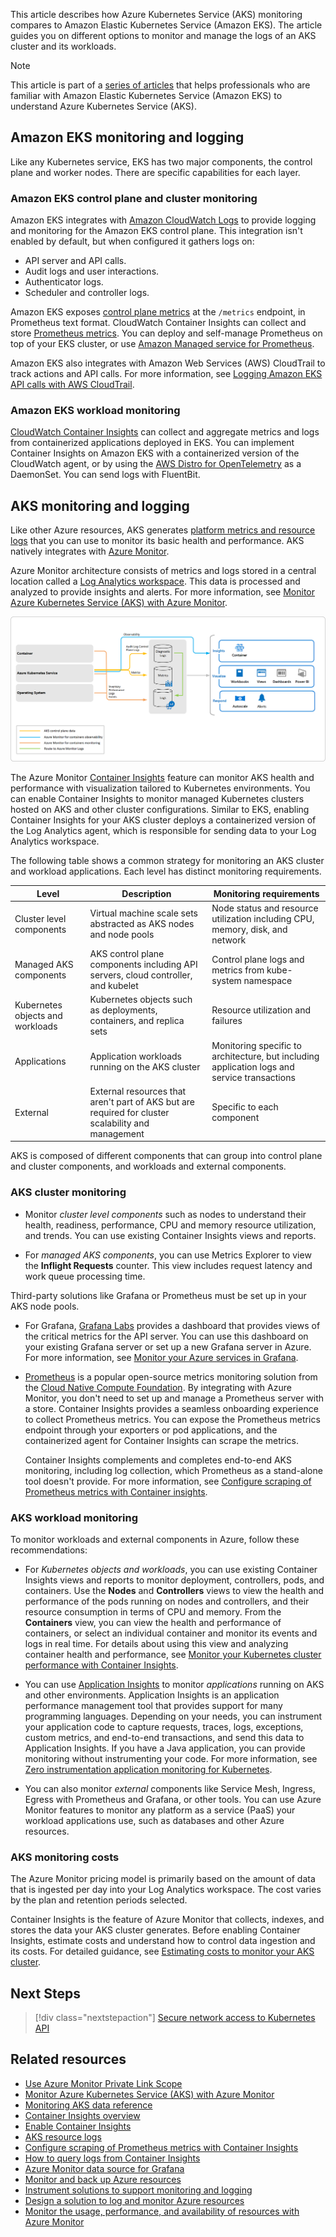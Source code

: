 This article describes how Azure Kubernetes Service (AKS) monitoring compares to Amazon Elastic Kubernetes Service (Amazon EKS). The article guides you on different options to monitor and manage the logs of an AKS cluster and its workloads.

> [!NOTE]
> This article is part of a [series of articles](../index.md) that helps professionals who are familiar with Amazon Elastic Kubernetes Service (Amazon EKS) to understand Azure Kubernetes Service (AKS).

## Amazon EKS monitoring and logging

Like any Kubernetes service, EKS has two major components, the control plane and worker nodes. There are specific capabilities for each layer.

### Amazon EKS control plane and cluster monitoring

Amazon EKS integrates with [Amazon CloudWatch Logs](https://docs.aws.amazon.com/AmazonCloudWatch/latest/logs/WhatIsCloudWatchLogs.html) to provide logging and monitoring for the Amazon EKS control plane. This integration isn't enabled by default, but when configured it gathers logs on:

- API server and API calls.
- Audit logs and user interactions.
- Authenticator logs.
- Scheduler and controller logs.

Amazon EKS exposes [control plane metrics](https://aws.github.io/aws-eks-best-practices/reliability/docs/controlplane/#monitor-control-plane-metrics) at the `/metrics` endpoint, in Prometheus text format. CloudWatch Container Insights can collect and store [Prometheus metrics](https://prometheus.io/docs/introduction/overview). You can deploy and self-manage Prometheus on top of your EKS cluster, or use [Amazon Managed service for Prometheus](https://aws.amazon.com/prometheus).

Amazon EKS also integrates with Amazon Web Services (AWS) CloudTrail to track actions and API calls. For more information, see [Logging Amazon EKS API calls with AWS CloudTrail](https://docs.aws.amazon.com/eks/latest/userguide/logging-using-cloudtrail.html).

### Amazon EKS workload monitoring

[CloudWatch Container Insights](https://docs.aws.amazon.com/AmazonCloudWatch/latest/monitoring/ContainerInsights.html) can collect and aggregate metrics and logs from containerized applications deployed in EKS. You can implement Container Insights on Amazon EKS with a containerized version of the CloudWatch agent, or by using the [AWS Distro for OpenTelemetry](https://aws.amazon.com/otel) as a DaemonSet. You can send logs with FluentBit.

## AKS monitoring and logging

Like other Azure resources, AKS generates [platform metrics and resource logs](/azure/aks/monitor-aks-reference) that you can use to monitor its basic health and performance. AKS natively integrates with [Azure Monitor](/azure/azure-monitor/overview).

Azure Monitor architecture consists of metrics and logs stored in a central location called a [Log Analytics workspace](/azure/azure-monitor/logs/log-analytics-workspace-overview). This data is processed and analyzed to provide insights and alerts. For more information, see [Monitor Azure Kubernetes Service (AKS) with Azure Monitor](/azure/aks/monitor-aks).

![Diagram showing Azure Monitor architecture for containers.](./media/monitor-containers-architecture.png)

The Azure Monitor [Container Insights](/azure/azure-monitor/containers/container-insights-overview) feature can monitor AKS health and performance with visualization tailored to Kubernetes environments. You can enable Container Insights to monitor managed Kubernetes clusters hosted on AKS and other cluster configurations. Similar to EKS, enabling Container Insights for your AKS cluster deploys a containerized version of the Log Analytics agent, which is responsible for sending data to your Log Analytics workspace.

The following table shows a common strategy for monitoring an AKS cluster and workload applications. Each level has distinct monitoring requirements.

| Level | Description | Monitoring requirements |
|---|---|---|
| Cluster level components | Virtual machine scale sets abstracted as AKS nodes and node pools | Node status and resource utilization including CPU, memory, disk, and network |
| Managed AKS components | AKS control plane components including API servers, cloud controller, and kubelet | Control plane logs and metrics from kube-system namespace |
| Kubernetes objects and workloads | Kubernetes objects such as deployments, containers, and replica sets | Resource utilization and failures |
| Applications | Application workloads running on the AKS cluster | Monitoring specific to architecture, but including application logs and service transactions |
| External | External resources that aren't part of AKS but are required for cluster scalability and management | Specific to each component |

AKS is composed of different components that can group into control plane and cluster components, and workloads and external components.

### AKS cluster monitoring

- Monitor *cluster level components* such as nodes to understand their health, readiness, performance, CPU and memory resource utilization, and trends. You can use existing Container Insights views and reports.

- For *managed AKS components*, you can use Metrics Explorer to view the **Inflight Requests** counter. This view includes request latency and work queue processing time.

Third-party solutions like Grafana or Prometheus must be set up in your AKS node pools.

- For Grafana, [Grafana Labs](https://grafana.com/grafana/dashboards/12006) provides a dashboard that provides views of the critical metrics for the API server. You can use this dashboard on your existing Grafana server or set up a new Grafana server in Azure. For more information, see [Monitor your Azure services in Grafana](/azure/azure-monitor/visualize/grafana-plugin).

- [Prometheus](https://prometheus.io) is a popular open-source metrics monitoring solution from the [Cloud Native Compute Foundation](https://www.cncf.io/). By integrating with Azure Monitor, you don't need to set up and manage a Prometheus server with a store. Container Insights provides a seamless onboarding experience to collect Prometheus metrics. You can expose the Prometheus metrics endpoint through your exporters or pod applications, and the containerized agent for Container Insights can scrape the metrics.

  Container Insights complements and completes end-to-end AKS monitoring, including log collection, which Prometheus as a stand-alone tool doesn't provide. For more information, see [Configure scraping of Prometheus metrics with Container insights](/azure/azure-monitor/containers/container-insights-prometheus-integration).

### AKS workload monitoring

To monitor workloads and external components in Azure, follow these recommendations:

- For *Kubernetes objects and workloads*, you can use existing Container Insights views and reports to monitor deployment, controllers, pods, and containers. Use the **Nodes** and **Controllers** views to view the health and performance of the pods running on nodes and controllers, and their resource consumption in terms of CPU and memory. From the **Containers** view, you can view the health and performance of containers, or select an individual container and monitor its events and logs in real time. For details about using this view and analyzing container health and performance, see [Monitor your Kubernetes cluster performance with Container Insights](/azure/azure-monitor/containers/container-insights-analyze).

- You can use [Application Insights](/azure/azure-monitor/app/app-insights-overview) to monitor *applications* running on AKS and other environments. Application Insights is an application performance management tool that provides support for many programming languages. Depending on your needs, you can instrument your application code to capture requests, traces, logs, exceptions, custom metrics, and end-to-end transactions, and send this data to Application Insights. If you have a Java application, you can provide monitoring without instrumenting your code. For more information, see [Zero instrumentation application monitoring for Kubernetes](/azure/azure-monitor/app/kubernetes-codeless).

- You can also monitor *external* components like Service Mesh, Ingress, Egress with Prometheus and Grafana, or other tools. You can use Azure Monitor features to monitor any platform as a service (PaaS) your workload applications use, such as databases and other Azure resources.

### AKS monitoring costs

The Azure Monitor pricing model is primarily based on the amount of data that is ingested per day into your Log Analytics workspace. The cost varies by the plan and retention periods selected.

Container Insights is the feature of Azure Monitor that collects, indexes, and stores the data your AKS cluster generates. Before enabling Container Insights, estimate costs and understand how to control data ingestion and its costs. For detailed guidance, see [Estimating costs to monitor your AKS cluster](/azure/azure-monitor/containers/container-insights-cost#estimating-costs-to-monitor-your-aks-cluster).

## Next Steps

> [!div class="nextstepaction"]
> [Secure network access to Kubernetes API](private-clusters.yml)

## Related resources

- [Use Azure Monitor Private Link Scope](/samples/azure-samples/azure-monitor-private-link-scope/azure-monitor-private-link-scope)
- [Monitor Azure Kubernetes Service (AKS) with Azure Monitor](/azure/aks/monitor-aks)
- [Monitoring AKS data reference](/azure/aks/monitor-aks-reference)
- [Container Insights overview](/azure/azure-monitor/containers/container-insights-overview)
- [Enable Container Insights](/azure/azure-monitor/containers/container-insights-onboard)
- [AKS resource logs](/azure/aks/monitor-aks-reference#resource-logs)
- [Configure scraping of Prometheus metrics with Container Insights](/azure/azure-monitor/containers/container-insights-prometheus-integration)
- [How to query logs from Container Insights](/azure/azure-monitor/containers/container-insights-log-query)
- [Azure Monitor data source for Grafana](https://grafana.com/grafana/plugins/grafana-azure-monitor-datasource/)
- [Monitor and back up Azure resources](/learn/paths/az-104-monitor-backup-resources/)
- [Instrument solutions to support monitoring and logging](/learn/paths/az-204-instrument-solutions-support-monitoring-logging/)
- [Design a solution to log and monitor Azure resources](/learn/modules/design-solution-to-log-monitor-azure-resources/)
- [Monitor the usage, performance, and availability of resources with Azure Monitor](/learn/paths/monitor-usage-performance-availability-resources-azure-monitor)
